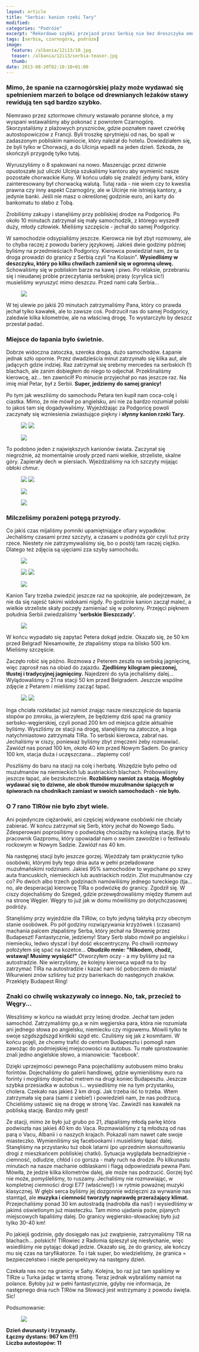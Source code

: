```yaml
---
layout: article
title: "Serbia: kanion rzeki Tary"
modified:
categories: "Podróże"
excerpt: "Rekordowo szybki przejazd przez Serbię nie bez dreszczyka emocji."
tags: [serbia, czarnogóra, podróże]
image:
  feature: /albania/12i13/10.jpg
  teaser: /albania/12i13/serbia-teaser.jpg
  thumb:
date: 2013-08-20T02:10:18+01:00
---
```


<h3>Mimo, że spanie na czarnogórskiej plaży może wydawać się spełnieniem marzeń to bolące od drewnianych leżaków stawy rewidują ten sąd bardzo szybko.</h3> 
Niemrawo przez sztormowe chmury wstawało poranne słońce, a my wyspani wstawaliśmy aby pokonać z powrotem Czarnogórę. Skorzystaliśmy z plażowych pryszniców, gdzie poznałem nawet czwórkę autostopowiczów z Francji. Byli troszkę sprytniejsi od nas, bo spali w zadaszonym pobliskim namiocie, który należał do hotelu. Dowiedziałem się, że byli tylko w Chorwacji, a do Ulcinja wpadli na jeden dzień. Szkoda, że skończyli przygodę tylko tutaj.

Wyruszyliśmy o 8 spakowani na nowo. Maszerując przez dziwnie opustoszałe już uliczki Ulcinja szukaliśmy kantoru aby wymienić nasze pozostałe chorwackie Kuny. W końcu udało się znaleźć jedyny bank, który zainteresowany był chorwacką walutą. Tutaj rada - nie wiem czy to kwestia prawna czy inny aspekt Czarnogóry, ale w Ulcinje nie istnieją kantory, a jedynie banki. Jeśli nie masz o określonej godzinie euro, ani karty do bankomatu to słabo z Tobą.

Zrobiliśmy zakupy i stanęliśmy przy pobliskiej drodze na Podgoricę. Po około 10 minutach zatrzymał się mały samochodzik, z którego wyszedł duży, młody człowiek. Mieliśmy szczęście - jechał do samej Podgoricy.

W samochodzie odsypialiśmy jeszcze. Kierowca nie był zbyt rozmowny, ale to chyba raczej z powodu bariery językowej. Jakieś dwie godziny później byliśmy na przedmieściach Podgoricy. Kierowca powiedział nam, że ta droga prowadzi do granicy z Serbią czyli "na Kolasin". <b>Wysiedliśmy w deszczyku, który po kilku chwilach zamienił się w ogromną ulewę.</b> Schowaliśmy się w pobliskim barze na kawę i piwo. Po relaksie, przebraniu się i nieudanej próbie przeczytania serbskiej prasy (cyrylica sic!) musieliśmy wyruszyć mimo deszczu. Przed nami cała Serbia...

<figure class>
	<img src="http://nikodamn.github.io/images/albania/12i13/1.jpg">
	</figure>

W tej ulewie po jakiś 20 minutach zatrzymaliśmy Pana, który co prawda jechał tylko kawałek, ale to zawsze coś. Podrzucił nas do samej Podgoricy, zaledwie kilka kilometrów, ale na właściwą drogę. To wystarczyło by deszcz przestał padać.

<h3>Miejsce do łapania było świetnie.</h3> Dobrze widoczna zatoczka, szeroka droga, dużo samochodów. Łapanie jednak szło opornie. Przez dwadzieścia minut zatrzymało się kilka aut, ale jadących gdzie indziej. Raz zatrzymał się srebrny mercedes na serbskich (!) blachach, ale zanim dobiegłem do niego to odjechał. Przeklinaliśmy kierowcę, aż... ten zawrócił! Po minucie przyjechał po nas jeszcze raz. Na imię miał Petar, był z Serbii. <b>Super, jedziemy do samej granicy!</b>

Po tym jak weszliśmy do samochodu Petara ten kupił nam coca-colę i ciastka. Mimo, że nie mówił po angielsku, ani nie za bardzo rozumiał polski to jakoś tam się dogadywaliśmy. Wyjeżdżając za Podgoricę powoli zaczynały się wzniesienia zwiastujące piękny i <b>słynny kanion rzeki Tary.</b>

<figure class="half">
	<img src="http://nikodamn.github.io/images/albania/12i13/2.jpg">
	<img src="http://nikodamn.github.io/images/albania/12i13/3.jpg">
</figure>

<figure class>
	<img src="http://nikodamn.github.io/images/albania/12i13/4.jpg">
</figure>


To podobno jeden z największych kanionów świata. Zaczynał się niegroźnie, aż momentalnie urosły przed nami wielkie, strzeliste, skalne góry. Zapierały dech w piersiach. Wjeżdżaliśmy na ich szczyty mijając obłoki chmur.

<figure class="half">
	<img src="http://nikodamn.github.io/images/albania/12i13/5.jpg">
	<img src="http://nikodamn.github.io/images/albania/12i13/6.jpg">
</figure>

<figure class>
	<img src="http://nikodamn.github.io/images/albania/12i13/7.jpg">
</figure>

<figure class>
	<img src="http://nikodamn.github.io/images/albania/12i13/8.jpg">
</figure>

<h3>Milczeliśmy porażeni potęgą przyrody.</h3> Co jakiś czas mijaliśmy pomniki upamiętniające ofiary wypadków. Jechaliśmy czasami przez szczyty, a czasami u podnóża gór czyli tuż przy rzece. Niestety nie zatrzymywaliśmy się, bo o postój tam raczej ciężko. Dlatego też zdjęcia są ujęciami zza szyby samochodu.

<figure class>
	<img src="http://nikodamn.github.io/images/albania/12i13/9.jpg">
</figure>

<figure class="half">
	<img src="http://nikodamn.github.io/images/albania/12i13/10.jpg">
	<img src="http://nikodamn.github.io/images/albania/12i13/12.jpg">
</figure>

<figure class>
	<img src="http://nikodamn.github.io/images/albania/12i13/13.jpg">
</figure>


Kanion Tary trzeba zwiedzić jeszcze raz na spokojnie, ale podejrzewam, że nie da się najeść takimi widokami nigdy. Po godzinie kanion zaczął maleć, a wielkie strzeliste skały poczęły zamieniać się w połoniny. Przejęci pięknem południa Serbii zwiedzaliśmy <b>'serbskie Bieszczady'.</b>

<figure class>
	<img src="http://nikodamn.github.io/images/albania/12i13/14.jpg">
</figure>

W końcu wypadało się zapytać Petera dokąd jedzie. Okazało się, że 50 km przed Belgrad! Niesamowite, że złapaliśmy stopa na blisko 500 km. Mieliśmy szczęście.

Zaczęło robić się późno. Rozmowa z Peterem zeszła na serbską jagnięcinę, więc zaprosił nas na obiad do zajazdu. <b>Zjedliśmy kilogram pieczonej, tłustej i tradycyjnej jagnięciny.</b> Najedzeni do syta jechaliśmy dalej... Wylądowaliśmy o 21 na stacji 50 km przed Belgradem. Jeszcze wspólne zdjęcie z Petarem i mieliśmy zacząć łapać.

<figure class="half">
	<img src="http://nikodamn.github.io/images/albania/12i13/15.jpg">
	<img src="http://nikodamn.github.io/images/albania/12i13/16.jpg">
</figure>

Inga chciała rozkładać już namiot znając nasze nieszczęście do łapania stopów po zmroku, ja wierzyłem, że będziemy dziś spać na granicy serbsko-węgierskiej, czyli ponad 200 km od miejsca gdzie aktualnie byliśmy. Wyszliśmy ze stacji na drogę, stanęliśmy na zatoczce, a Inga natychmiastowo zatrzymała TIRa. To serbski kierowca, zabrał nas. Jechaliśmy w ciszy, ponieważ byliśmy zbyt zmęczeni żeby rozmawiać. Zawiózł nas ponad 100 km, około 40 km przed Nowym Sadem. Do granicy 100 km, stacja duża i uczęszczana... złapiemy coś!

Poszliśmy do baru na stacji na colę i herbatę. Wszędzie było pełno od muzułmanów na niemieckich lub austriackich blachach. Próbowaliśmy jeszcze łapać, ale bezskutecznie. <b>Rozbiliśmy namiot za stacją. Mogłoby wydawać się to dziwne, ale obok tłumów muzułmanów śpiących w śpiworach na chodnikach zamiast w swoich samochodach - nie było.</b>

<h3>O 7 rano TIRów nie było zbyt wiele.</h3> Ani pojedyncze ciężarówki, ani częściej widywane osobówki nie chciały zabierać. W końcu zatrzymał się Serb, który jechał do Nowego Sadu. Zdesperowani poprosiliśmy o podwózkę chociażby na kolejną stację. Był to pracownik Gazpromu, który opowiadał nam o swoim zawodzie i o festiwalu rockowym w Nowym Sadzie. Zawiózł nas 40 km.

Na następnej stacji było jeszcze gorzej. Wjeżdżały tam praktycznie tylko osobówki, którymi były tego dnia auta w pełni przeładowane muzułmańskimi rodzinami. Jakieś 95% samochodów to wypchane po szwy auta francuskich, niemieckich lub austriackich rodzin. Zlot muzułmanów czy co? Po dwóch albo trzech godzinach namówiliśmy jednego tureckiego (tja... no, ale desperacja) kierowcę TIRa o podwózkę do granicy. Zgodził się. W ciszy dojechaliśmy do Szeged, gdzie przewędrowaliśmy między tłumem aut na stronę Węgier. Węgry to już jak w domu mówiliśmy po dotychczasowej podróży.

Stanęliśmy przy wyjeździe dla TIRów, co było jedyną taktyką przy obecnym stanie osobówek. Po pół godziny rozwiązywania krzyżówek i (czasami) machania palcem złapaliśmy Serba, który jechał na Słowenię przez Budapeszt! Fantastycznie, jedziemy! Stary Serb słabo mówił po angielsku i niemiecku, ledwo słyszał i był dość ekscentryczny. Po chwili rozmowy położyłem się spać na kozetce... <b>Obudziło mnie: "Nikodem, chodź, wstawaj! Musimy wysiąść!"</b> Otworzyłem oczy - a my byliśmy już na autostradzie. Nie wierzyliśmy, że kolejny kierowca wpadł na to by zatrzymać TIRa na autostradzie i kazać nam iść poboczem do miasta! Wkurwieni znów szliśmy tuż przy barierkach do następnych znaków. Przeklęty Budapest Ring!

<h3>Znaki co chwilę wskazywały co innego. No, tak, przecież to Węgry...</h3> Weszliśmy w końcu na wiadukt przy leśnej drodze. Jechał tam jeden samochód. Zatrzymaliśmy go,a w nim węgierska para, która nie rozumiała ani jednego słowa po angielsku, niemiecku czy migowemu. Mówili tylko te swoje szgdszgdszgd kiritkiki szgd etc. Czuliśmy się jak z kosmitami. W końcu pojęli, że chcemy trafić do centrum Budapesztu i pomogli nam zawożąc do podmiejskiej miejscowości na autobus. Tu małe sprostowanie: znali jedno angielskie słowo, a mianowicie: 'facebook'.

Dzięki uprzejmości pewnego Pana pojechaliśmy autobusem mimo braku forintów. Dojechaliśmy do galerii handlowej, gdzie wymieniliśmy euro na forinty i mogliśmy dojechać metrem na drugi koniec Budapesztu. Jeszcze szybka przesiadka w autobus i... wysiedliśmy nie na tym przystanku, cholera. Czekało nas jakieś 2 km drogi. Jak trzeba iść to trzeba. Wtem zatrzymała się para (sami z siebie!) i powiedzieli nam, że nas podrzucą. Chcieliśmy ustawić się na drogę w stronę Vac. Zawieźli nas kawałek na pobliską stację. Bardzo miły gest!

Ze stacji, mimo że było już grubo po 21, złapaliśmy młodą parkę która podwiozła nas jakieś 40 km do Vaca. Rozmawialiśmy z tą młodszą od nas parą o Vacu, Albanii i o naszych krajach. Pokazali nam nawet całe swoje miasteczko. Wymieniliśmy się facebookami i musieliśmy łapać dalej. Stanęliśmy na przystanku tuż obok latarni (po uprzednim skonsultowaniu drogi z mieszkańcem pobliskiej chatki). Sytuacja wyglądała beznadziejnie - ciemność, odludzie, chłód i co gorsza - mały ruch na drodze. Po kilkunastu minutach na nasze machanie odblaskami i flagą odpowiedziała pewna Pani. Mówiła, że jedzie kilka kilometrów dalej, ale może nas podrzucić. Gorzej być nie może, pomyśleliśmy, to ruszamy. Jechaliśmy nie rozmawiając, w kompletnej ciemności drogi E77 (właściwej!) i w rytmie poważnej muzyki klasycznej. W głębi serca byliśmy jej dozgonnie wdzięczni za wyrwanie nas stamtąd, ale <b>muzyka i ciemność tworzyły naprawdę przerażający klimat.</b> Przejechaliśmy ponad 30 km autostradą (nadrobiła dla nas!) i wysiedliśmy w jakimś oświetlonym już miasteczku. Tam mimo ujadania psów, pijanych miejscowych łapaliśmy dalej. Do granicy węgiersko-słowackiej było już tylko 30-40 km!

Po jakiejś godzinie, gdy dosięgało nas już zwątpienie, zatrzymaliśmy TIR na blachach... polskich! TIRowiec z Radomia śpieszył się niesłychanie, więc wsiedliśmy nie pytając dokąd jedzie. Okazało się, że do granicy, ale kończy mu się czas na taryfikatorze. To i tak super, bo wiedzieliśmy, że granica = bezpieczeństwo i niezłe perspektywy na następny dzień.

Czekała nas noc na granicy w Sahy. Kolejna, bo raz już tam spaliśmy w TIRze u Turka jadąc w tamtą stronę. Teraz jednak wybraliśmy namiot na polance. Byłoby już w pełni fantastycznie, gdyby nie informacja, że następnego dnia ruch TIRów na Słowacji jest wstrzymany z powodu święta. Sic!


<div class="notice">
Podsumowanie:
</div>
<figure class>
	<img src="http://nikodamn.github.io/images/albania/12i13/mapa.jpg">
</figure>
<b>
Dzień dwunasty i trzynasty. <br>
Łączny dystans: 967 km (!!!) <br>
Liczba autostopów: 11 <br>
</b>
